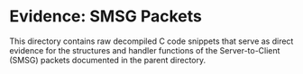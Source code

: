 # Evidence: SMSG Packets

This directory contains raw decompiled C code snippets that serve as direct evidence for the structures and handler functions of the Server-to-Client (SMSG) packets documented in the parent directory.